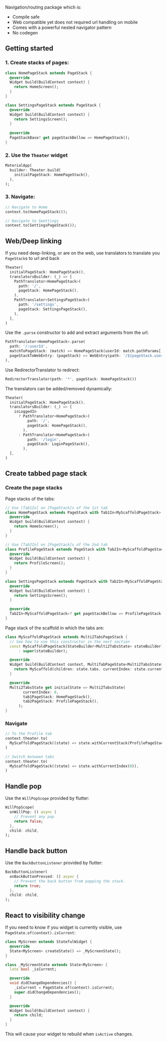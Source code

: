 Navigation/routing package which is:
  * Compile safe
  * Web compatible yet does not required url handling on mobile
  * Comes with a powerful nested navigator pattern
  * No codegen

## Getting started

### 1. Create stacks of pages:

```dart
class HomePageStack extends PageStack {
  @override
  Widget build(BuildContext context) {
    return HomeScreen();
  }
}

class SettingsPageStack extends PageStack {
  @override
  Widget build(BuildContext context) {
    return SettingsScreen();
  }
  
  @override
  PageStackBase? get pageStackBellow => HomePageStack();
}
```

### 2. Use the `Theater` widget

```dart
MaterialApp(
  builder: Theater.build(
    initialPageStack: HomePageStack(),
  ),
);
```


### 3. Navigate:

```dart
// Navigate to Home
context.to(HomePageStack());

// Navigate to Seettings
context.to(SettingsPageStack());
```


## Web/Deep linking

If you need deep-linking, or are on the web, use translators to translate you `PageStack`s to url and back

```dart
Theater(
  initialPageStack: HomePageStack(),
  translatorsBuilder: (_) => [
    PathTranslator<HomePageStack>(
      path: '/',
      pageStack: HomePageStack(),
    ),
    PathTranslator<SettingsPageStack>(
      path: '/settings',
      pageStack: SettingsPageStack(),
    ),
  ],
)
```

Use the `.parse` constructor to add and extract arguments from the url:
```dart
PathTranslator<HomePageStack>.parse(
  path: '/:userId',
  matchToPageStack: (match) => HomePageStack(userId: match.pathParams['userId']!),
  pageStackToWebEntry: (pageStack) => WebEntry(path: '/${pageStack.userId}'),
),
```

Use RedirectorTranslator to redirect:
```dart
RedirectorTranslator(path: '*', pageStack: HomePageStack())
```


The translators can be added/removed dynamically:
```dart
Theater(
  initialPageStack: HomePageStack(),
  translatorsBuilder: (_) => [
    isLoggedIn
      ? PathTranslator<HomePageStack>(
          path: '/',
          pageStack: HomePageStack(),
        ),
      : PathTranslator<HomePageStack>(
          path: '/login',
          pageStack: LoginPageStack(),
        ),
  ],
)
```
## Create tabbed page stack

### Create the page stacks

Page stacks of the tabs:
```dart
// Use [Tab1In] on [PageStack]s of the 1st tab
class HomePageStack extends PageStack with Tab1In<MyScaffoldPageStack> {
  @override
  Widget build(BuildContext context) {
    return HomeScreen();
  }
}

// Use [Tab2In] on [PageStack]s of the 2nd tab
class ProfilePageStack extends PageStack with Tab2In<MyScaffoldPageStack> {
  @override
  Widget build(BuildContext context) {
    return ProfileScreen();
  }
}

class SettingsPageStack extends PageStack with Tab2In<MyScaffoldPageStack> {
  @override
  Widget build(BuildContext context) {
    return SettingsScreen();
  }

  @override
  Tab2In<MyScaffoldPageStack>? get pageStackBellow => ProfilePageStack();
}
```

Page stack of the scaffold in which the tabs are:
```dart
class MyScaffoldPageStack extends Multi2TabsPageStack {
  // See how to use this constructor in the next section
  const MyScaffoldPageStack(StateBuilder<Multi2TabsState> stateBuilder)
      : super(stateBuilder);

  @override
  Widget build(BuildContext context, MultiTabPageState<Multi2TabsState> state) {
    return MyScaffold(children: state.tabs, currentIndex: state.currentIndex);
  }

  @override
  Multi2TabsState get initialState => Multi2TabsState(
        currentIndex: 0,
        tab1PageStack: HomePageStack(),
        tab2PageStack: ProfilePageStack(),
      );
}
```

### Navigate
```dart
// To the Profile tab
context.theater.to(
  MyScaffoldPageStack((state) => state.withCurrentStack(ProfilePageStack())),
)

// Switch between tabs
context.theater.to(
  MyScaffoldPageStack((state) => state.withCurrentIndex(0)),
)
```

## Handle pop

Use the `WillPopScope` provided by flutter:

```dart
WillPopScope(
  onWillPop: () async {
    // Prevent any pop
    return false;
  },
  child: child,
);
```

## Handle back button

Use the `BackButtonListener` provided by flutter:

```dart
BackButtonListener(
  onBackButtonPressed: () async {
    // Prevent the back button from popping the stack.
    return true;
  },
  child: child,
);
```

## React to visibility change

If you need to know if you widget is currently visible, use `PageState.of(context).isCurrent`:

```dart
class MyScreen extends StatefulWidget {
  @override
  State<MyScreen> createState() => _MyScreenState();
}

class _MyScreenState extends State<MyScreen> {
  late bool _isCurrent;

  @override
  void didChangeDependencies() {
    _isCurrent = PageState.of(context).isCurrent;
    super.didChangeDependencies();
  }

  @override
  Widget build(BuildContext context) {
    return child;
  }
}
```

This will cause your widget to rebuild when `isActive` changes.